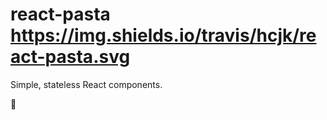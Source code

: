 # react-pasta https://img.shields.io/travis/hcjk/react-pasta.svg
Simple, stateless React components.

🍝